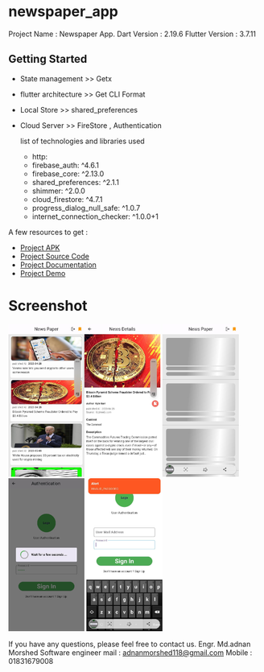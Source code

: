 # newspaper_app

Project Name : Newspaper App.
Dart Version : 2.19.6
Flutter Version : 3.7.11


## Getting Started

- State management >>  Getx
- flutter architecture >> Get CLI Format 
- Local Store >> shared_preferences
- Cloud Server >> FireStore , Authentication

  list of technologies and libraries used
  - http:
  - firebase_auth: ^4.6.1
  - firebase_core: ^2.13.0
  - shared_preferences: ^2.1.1
  - shimmer: ^2.0.0
  - cloud_firestore: ^4.7.1
  - progress_dialog_null_safe: ^1.0.7
  - internet_connection_checker: ^1.0.0+1

A few resources to get :

- [Project APK ](https://drive.google.com/drive/folders/1DzM-vb0H6QnMRq4aoryvrTbUzYRddQ7O?usp=share_link)
- [Project Source Code](https://drive.google.com/drive/folders/1DzM-vb0H6QnMRq4aoryvrTbUzYRddQ7O?usp=share_link)
- [Project Documentation](https://drive.google.com/drive/folders/1DzM-vb0H6QnMRq4aoryvrTbUzYRddQ7O?usp=share_link)
- [Project Demo](https://drive.google.com/drive/folders/1DzM-vb0H6QnMRq4aoryvrTbUzYRddQ7O?usp=share_link)



# Screenshot
<img src="assets/news.jpg" width="30%"><img src="assets/news_details.jpg" width="30%">
<img src="assets/3.jpg" width="30%"><img src="assets/5.jpg" width="30%">
<img src="assets/67.jpg" width="30%">


If you have any questions, please feel free to contact us.
 Engr. Md.adnan Morshed
 Software engineer 
 mail : adnanmorshed118@gmail.com 
 Mobile : 01831679008

